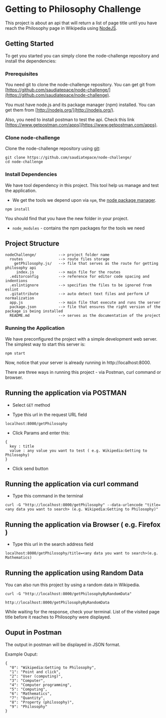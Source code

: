 # Getting to Philosophy Challenge

This project is about an api that will return a list of page title until you have reach the Philosophy page in Wikipedia using [NodeJS](https://nodejs.org/en/).

## Getting Started

To get you started you can simply clone the node-challenge repository and install the dependencies:

### Prerequisites

You need git to clone the node-challenge repository. You can get git from
[https://github.com/saudiatepace/node-challenge/](https://github.com/saudiatepace/node-challenge).

You must have node.js and its package manager (npm) installed.  You can get them from [http://nodejs.org/](http://nodejs.org/).

Also, you need to install postman to test the api. Check this link [https://www.getpostman.com/apps](https://www.getpostman.com/apps).

### Clone node-challenge

Clone the node-challenge repository using [git](http://gitref.org/creating/#clone):

```
git clone https://github.com/saudiatepace/node-challenge/
cd node-challenge
```

### Install Dependencies

We have tool dependency in this project.  This tool help
us manage and test the application.

* We get the tools we depend upon via `npm`, the [node package manager](https://docs.npmjs.com/).

```
npm install
```

You should find that you have the new folder in your project.

* `node_modules` - contains the npm packages for the tools we need

## Project Structure

```
nodeChallenge/          --> project folder name
  routes                --> route files storage
    getPhilosophy.js/   --> file that serves as the route for getting philosophy api
     index.js           --> main file for the routes
  .editorconfig         --> reference for editor code spacing and indentions
  .eslintignore         --> specifies the files to be ignored from eslint
  .gitattribute         --> auto detect text files and perform LF normalization
  app.js                --> main file that execute and runs the server
  package.json          --> file that ensures the right version of the package is being installed
  README.md             --> serves as the documentation of the project
```

### Running the Application

We have preconfigured the project with a simple development web server. The simplest way to start this server is:

```
npm start
```

Now, notice that your server is already running in http://localhost:8000.

There are three ways in running this project - via Postman, curl command or browser.

## Running the application via POSTMAN

* Select `GET` method

* Type this url in the request URL field
```
localhost:8000/getPhilosophy
```
* Click Params and enter this:
```
{
  key : title
  value : any value you want to test ( e.g. Wikipedia:Getting to Philosophy)
}
```
* Click send button

## Running the application via curl command

* Type this command in the terminal

```
curl -G "http://localhost:8000/getPhilosophy" --data-urlencode "title=<any data you want to search> (e.g. Wikipedia:Getting to Philosophy)"
```

## Running the application via Browser ( e.g. Firefox )

* Type this url in the search address field
```
localhost:8000/getPhilosophy/title=<any data you want to search>(e.g. Mathematics)
```

## Running the application using Random Data
You can also run this project by using a random data in Wikipedia.
```
curl -G "http://localhost:8000/getPhilosophyByRandomData"
```
```
http://localhost:8000/getPhilosophyByRandomData
```

While waiting for the response, check your terminal. List of the visited page title before it reaches to Philosophy were displayed.

## Ouput in Postman

The output in postman will be displayed in JSON format.

Example Ouput:

```
{
  "0": "Wikipedia:Getting to Philosophy",
  "1": "Point and click",
  "2": "User (computing)",
  "3": "Computer",
  "4": "Computer programming",
  "5": "Computing",
  "6": "Mathematics",
  "7": "Quantity",
  "8": "Property (philosophy)",
  "9": "Philosophy"
}
```
